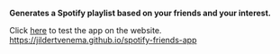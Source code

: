 
**Generates a Spotify playlist based on your friends and your interest.**


Click [here](https://jildertvenema.github.io/spotify-friends-app) to test the app on the website.
https://jildertvenema.github.io/spotify-friends-app
